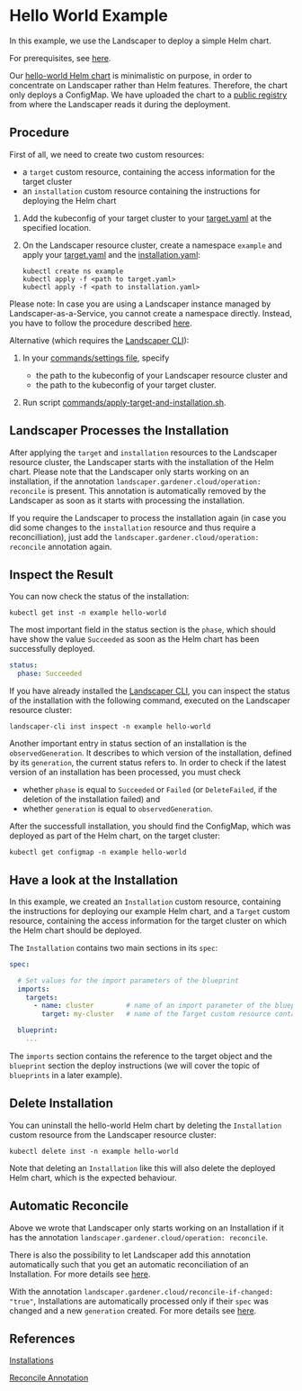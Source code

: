 # Hello World Example

In this example, we use the Landscaper to deploy a simple Helm chart.

For prerequisites, see [here](https://github.com/gardener/landscaper/tree/master/docs/guided-tour#prerequisites-and-basic-definitions).

Our [hello-world Helm chart](https://github.com/gardener/landscaper/tree/master/docs/guided-tour/hello-world/chart/hello-world) is minimalistic on purpose, in order to concentrate on Landscaper rather than Helm features. Therefore, the chart only deploys a ConfigMap. We have uploaded the chart to a [public registry](https://eu.gcr.io/gardener-project/landscaper/examples/charts/hello-world:1.0.0) from where the Landscaper reads it during the deployment.

## Procedure

First of all, we need to create two custom resources:
- a `target` custom resource, containing the access information for the target cluster
- an `installation` custom resource containing the instructions for deploying the Helm chart

1. Add the kubeconfig of your target cluster to your [target.yaml](installation/target.yaml) at the specified location.

2. On the Landscaper resource cluster, create a namespace `example` and apply your [target.yaml](installation/target.yaml) and the [installation.yaml](installation/installation.yaml):
   
   ```shell
   kubectl create ns example
   kubectl apply -f <path to target.yaml>
   kubectl apply -f <path to installation.yaml>
   ```
Please note: In case you are using a Landscaper instance managed by Landscaper-as-a-Service, you cannot create a namespace directly. Instead, you have to follow the procedure described [here](https://github.com/gardener/landscaper-service/blob/main/docs/usage/Namespaceregistration.md).

Alternative (which requires the [Landscaper CLI](https://github.com/gardener/landscapercli)):

1. In your [commands/settings file](https://github.com/gardener/landscaper/blob/master/docs/guided-tour/hello-world/commands/settings), specify 
   - the path to the kubeconfig of your Landscaper resource cluster and
   - the path to the kubeconfig of your target cluster.

2. Run script [commands/apply-target-and-installation.sh](https://github.com/gardener/landscaper/blob/master/docs/guided-tour/hello-world/commands/apply-target-and-installation.sh).

## Landscaper Processes the Installation

After applying the `target` and `installation` resources to the Landscaper resource cluster, the Landscaper starts with the installation of the Helm chart. Please note that the Landscaper only starts working on an installation, if the annotation `landscaper.gardener.cloud/operation: reconcile` is present. This annotation is automatically removed by the Landscaper as soon as it starts with processing the installation.

If you require the Landscaper to process the installation again (in case you did some changes to the `installation` resource and thus require a reconcilliation), just add the `landscaper.gardener.cloud/operation: reconcile` annotation again.

## Inspect the Result

You can now check the status of the installation:

```shell
kubectl get inst -n example hello-world
```

The most important field in the status section is the `phase`, which should have show the value `Succeeded` as soon as the Helm chart has been successfully deployed.

```yaml
status:
  phase: Succeeded
```

If you have already installed the [Landscaper CLI](https://github.com/gardener/landscapercli), 
you can inspect the status of the installation with the following command, executed on the Landscaper resource cluster:

```shell
landscaper-cli inst inspect -n example hello-world
```

Another important entry in status section of an installation is the `observedGeneration`. It describes to which version of the installation, defined by its `generation`, the current status refers to. In order to check if the latest
version of an installation has been processed, you must check
- whether `phase` is equal to `Succeeded` or `Failed`
(or `DeleteFailed`, if the deletion of the installation failed) and
-  whether `generation` is equal to `observedGeneration`.

After the successfull installation, you should find the ConfigMap, which was deployed as part of the Helm chart, on the target cluster:

```shell
kubectl get configmap -n example hello-world
```

## Have a look at the Installation

In this example, we created an `Installation` custom resource, containing the instructions for deploying our example Helm chart, and a `Target` custom resource, containing the access information for the target cluster on which the Helm chart should be deployed. 

The `Installation` contains two main sections in its `spec`:

```yaml
spec:

  # Set values for the import parameters of the blueprint
  imports:
    targets:
      - name: cluster        # name of an import parameter of the blueprint
        target: my-cluster   # name of the Target custom resource containing the kubeconfig of the target cluster

  blueprint:
    ...
```

The `imports` section contains the reference to the target object and the `blueprint` section the deploy instructions (we will cover the topic of `blueprints` in a later example).


## Delete Installation

You can uninstall the hello-world Helm chart by deleting the `Installation` custom resource from the Landscaper resource cluster:

```shell
kubectl delete inst -n example hello-world
```

Note that deleting an `Installation` like this will also delete the deployed Helm chart, which is the expected behaviour. 


## Automatic Reconcile

Above we wrote that Landscaper only starts working on an Installation if it has the annotation
`landscaper.gardener.cloud/operation: reconcile`. 

There is also the possibility to let Landscaper add this annotation automatically such that you get an automatic 
reconciliation of an Installation. For more details see 
[here](../../usage/Installations.md#automatic-reconciliationprocessing-of-installations).

With the annotation `landscaper.gardener.cloud/reconcile-if-changed: "true"`, Installations are automatically processed
only if their `spec` was changed and a new `generation` created. For more details see
[here](../../usage/Installations.md#automatic-reconciliationprocessing-of-installations-if-spec-was-changed).

## References

[Installations](../../usage/Installations.md)

[Reconcile Annotation](../../usage/Annotations.md#reconcile-annotation)
